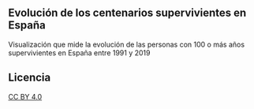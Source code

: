 ## Evolución de los centenarios supervivientes en España

Visualización que mide la evolución de las personas con 100 o más años supervivientes en España entre 1991 y 2019

## Licencia

[CC BY 4.0](https://creativecommons.org/licenses/by/4.0/)

